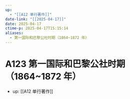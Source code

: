 ```yaml
---
up:
  - "[[A12 单行著作]]"
date-link: "[[2025-04-17]]"
date: 2025-04-17
ctime-p: 2025-04-17T15:15:14
aliases:
  - 第一国际和巴黎公社时期（1864~1872 年）
---
```


# A123 第一国际和巴黎公社时期（1864~1872 年）

- up: [[A12 单行著作]]
